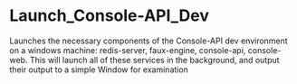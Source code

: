 # Launch_Console-API_Dev
Launches the necessary components of the Console-API dev environment on a windows machine: redis-server, faux-engine, console-api, console-web. This will launch all of these services in the background, and output their output to a simple Window for examination
